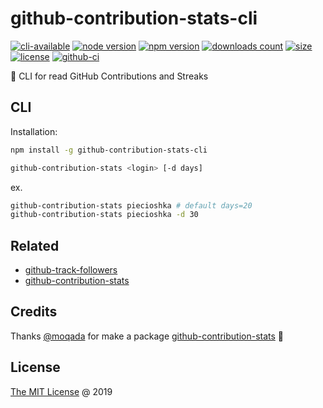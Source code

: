 # github-contribution-stats-cli

[![cli-available](https://badgen.net/static/cli/available/?icon=terminal)](#cli)
[![node version](https://img.shields.io/node/v/github-contribution-stats-cli.svg)](https://www.npmjs.com/package/github-contribution-stats-cli)
[![npm version](https://badge.fury.io/js/github-contribution-stats-cli.svg)](https://badge.fury.io/js/github-contribution-stats-cli)
[![downloads count](https://img.shields.io/npm/dt/github-contribution-stats-cli.svg)](https://www.npmjs.com/~piecioshka)
[![size](https://packagephobia.com/badge?p=github-contribution-stats-cli)](https://packagephobia.com/result?p=github-contribution-stats-cli)
[![license](https://img.shields.io/npm/l/github-contribution-stats-cli.svg)](https://piecioshka.mit-license.org)
[![github-ci](https://github.com/piecioshka/github-contribution-stats-cli/actions/workflows/testing.yml/badge.svg)](https://github.com/piecioshka/github-contribution-stats-cli/actions/workflows/testing.yml)

🔨 CLI for read GitHub Contributions and Streaks

## CLI

Installation:

```bash
npm install -g github-contribution-stats-cli
```

```bash
github-contribution-stats <login> [-d days]
```

ex.

```bash
github-contribution-stats piecioshka # default days=20
github-contribution-stats piecioshka -d 30
```

## Related

- [github-track-followers](https://github.com/piecioshka/github-track-followers)
- [github-contribution-stats](https://github.com/moqada/github-contribution-stats)

## Credits

Thanks [@moqada](https://github.com/moqada) for make a package [github-contribution-stats](https://github.com/moqada/github-contribution-stats) 🤝

## License

[The MIT License](https://piecioshka.mit-license.org) @ 2019

